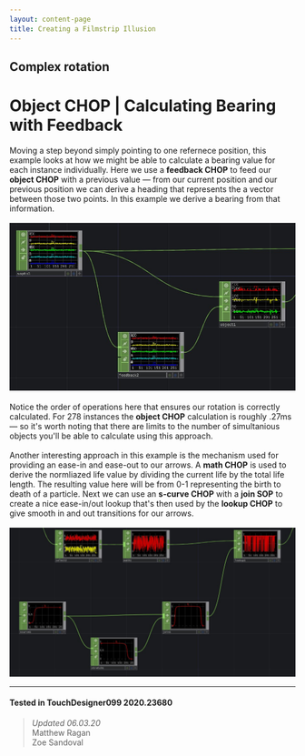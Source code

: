 ```yaml
---
layout: content-page
title: Creating a Filmstrip Illusion
---
```

## Complex rotation
# Object CHOP | Calculating Bearing with Feedback

Moving a step beyond simply pointing to one refernece position, this example looks at how we might be able to calculate a bearing value for each instance individually. Here we use a <b>feedback CHOP</b> to feed our <b>object CHOP</b> with a previous value — from our current position and our previous position we can derive a heading that represents the a vector between those two points. In this example we derive a bearing from that information. 
<br><br>
<img src="../../../assets/imgs/complex-rotation/object-chop-and-feedback/object-and-feedback-01.jpg">
<br><br>
Notice the order of operations here that ensures our rotation is correctly calculated. For 278 instances the <b>object CHOP</b> calculation is roughly .27ms — so it's worth noting that there are limits to the number of simultanious objects you'll be able to calculate using this approach. 
<br><br>
Another interesting approach in this example is the mechanism used for providing an ease-in and ease-out to our arrows. A <b>math CHOP</b> is used to derive the normliazed life value by dividing the current life by the total life length. The resulting value here will be from 0-1 representing the birth to death of a particle. Next we can use an <b>s-curve CHOP</b> with a <b>join SOP</b> to create a nice ease-in/out lookup that's then used by the <b>lookup CHOP</b> to give smooth in and out transitions for our arrows.
<br><br>
<img src="../../../assets/imgs/complex-rotation/object-chop-and-feedback/object-and-feedback-02.jpg">  

---

#### Tested in TouchDesigner099 2020.23680 
>*Updated 06.03.20*  
Matthew Ragan  
Zoe Sandoval  